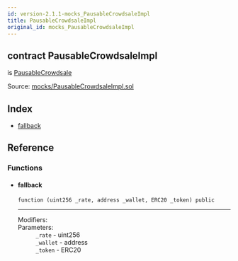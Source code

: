 ```yaml
---
id: version-2.1.1-mocks_PausableCrowdsaleImpl
title: PausableCrowdsaleImpl
original_id: mocks_PausableCrowdsaleImpl
---
```


<div class="contract-doc"><div class="contract"><h2 class="contract-header"><span class="contract-kind">contract</span> PausableCrowdsaleImpl</h2><p class="base-contracts"><span>is</span> <a href="crowdsale_validation_PausableCrowdsale.html">PausableCrowdsale</a></p><div class="source">Source: <a href="https://github.com/OpenZeppelin/zeppelin-solidity/blob/v2.1.1/contracts/mocks/PausableCrowdsaleImpl.sol" target="_blank">mocks/PausableCrowdsaleImpl.sol</a></div></div><div class="index"><h2>Index</h2><ul><li><a href="mocks_PausableCrowdsaleImpl.html#">fallback</a></li></ul></div><div class="reference"><h2>Reference</h2><div class="functions"><h3>Functions</h3><ul><li><div class="item function"><span id="fallback" class="anchor-marker"></span><h4 class="name">fallback</h4><div class="body"><code class="signature">function <strong></strong><span>(uint256 _rate, address _wallet, ERC20 _token) </span><span>public </span></code><hr/><dl><dt><span class="label-modifiers">Modifiers:</span></dt><dd></dd><dt><span class="label-parameters">Parameters:</span></dt><dd><div><code>_rate</code> - uint256</div><div><code>_wallet</code> - address</div><div><code>_token</code> - ERC20</div></dd></dl></div></div></li></ul></div></div></div>
